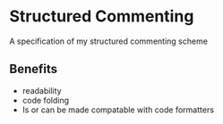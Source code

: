 # Structured Commenting
 A specification of my structured commenting scheme

## Benefits
- readability
- code folding
- Is or can be made compatable with code formatters
